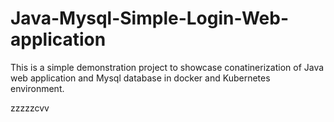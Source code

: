 # Java-Mysql-Simple-Login-Web-application

This is a simple demonstration project to showcase conatinerization of Java web application and Mysql database in docker and Kubernetes environment.

zzzzzcvv
